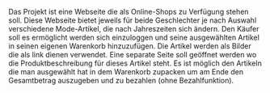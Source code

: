 Das Projekt ist eine Webseite die als Online-Shops zu Verfügung stehen soll.
Diese Webseite bietet jeweils für beide Geschlechter je nach Auswahl verschiedene Mode-Artikel, die nach Jahreszeiten sich ändern.
Den Käufer soll es ermöglicht werden sich einzuloggen und seine ausgewählten Artikel in seinen eigenen Warenkorb hinzuzufügen.
Die Artikel werden als Bilder die als link dienen verwendet. Eine separate Seite soll geöffnet werden wo die Produktbeschreibung 
für dieses Artikel steht. Es ist möglich den Artikeln die man ausgewählt hat in dem Warenkorb zupacken um am Ende den Gesamtbetrag auszugeben 
und zu bezahlen (ohne Bezahlfunktion).
